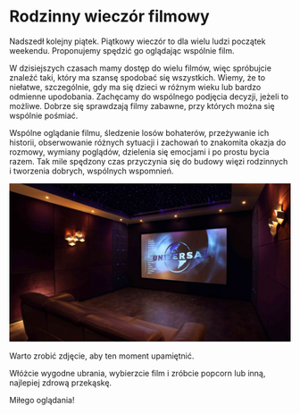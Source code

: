 # Rodzinny wieczór filmowy

Nadszedł kolejny piątek. Piątkowy wieczór to dla wielu ludzi początek weekendu. Proponujemy spędzić go oglądając wspólnie film. 

W dzisiejszych czasach mamy dostęp do wielu filmów, więc spróbujcie znaleźć taki, który ma szansę spodobać się wszystkich. Wiemy, że to niełatwe, szczególnie, gdy ma się dzieci w różnym wieku lub bardzo odmienne upodobania. Zachęcamy do wspólnego podjęcia decyzji, jeżeli to możliwe. Dobrze się sprawdzają filmy zabawne, przy których można się wspólnie pośmiać.

Wspólne oglądanie filmu, śledzenie losów bohaterów, przeżywanie ich historii, obserwowanie różnych sytuacji i zachowań to znakomita okazja do rozmowy, wymiany poglądów, dzielenia się emocjami i po prostu bycia razem. Tak mile spędzony czas przyczynia się do budowy więzi rodzinnych i tworzenia dobrych, wspólnych wspomnień.

![Zdjęcie](/img/2020-12-18.jpg)

Warto zrobić zdjęcie, aby ten moment upamiętnić. 

Włóżcie wygodne ubrania, wybierzcie film i zróbcie popcorn lub inną, najlepiej zdrową przekąskę. 

Miłego oglądania!